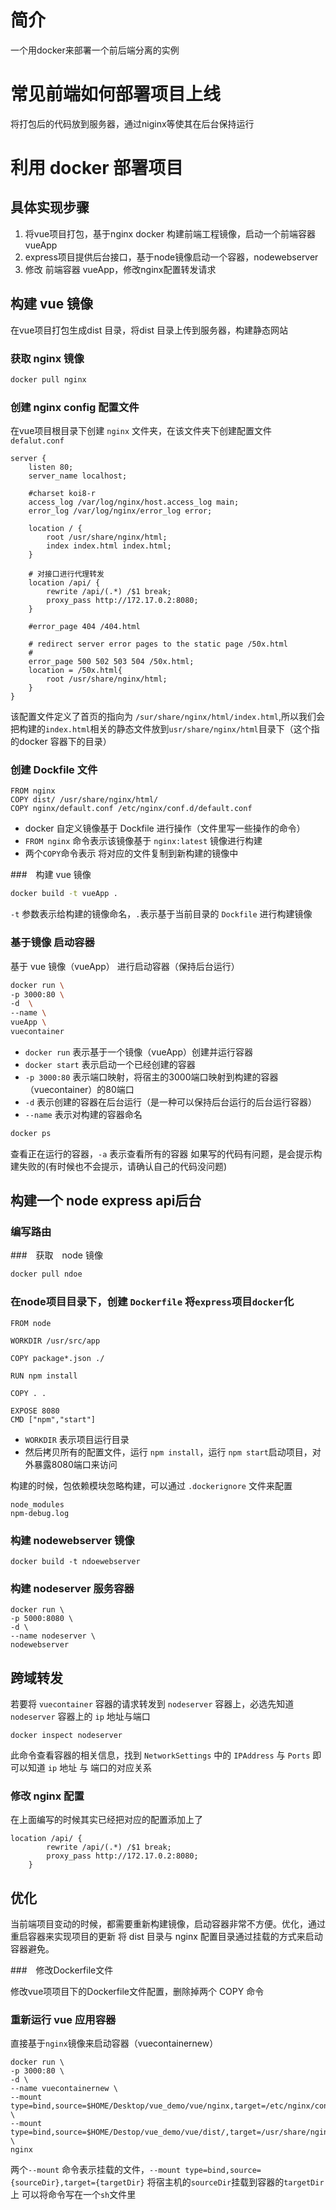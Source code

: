 # 简介

一个用docker来部署一个前后端分离的实例

# 常见前端如何部署项目上线

将打包后的代码放到服务器，通过niginx等使其在后台保持运行

# 利用 docker 部署项目

## 具体实现步骤

1. 将vue项目打包，基于nginx docker 构建前端工程镜像，启动一个前端容器 vueApp
2. express项目提供后台接口，基于node镜像启动一个容器，nodewebserver
3. 修改 前端容器 vueApp，修改nginx配置转发请求

## 构建 vue 镜像

在vue项目打包生成dist 目录，将dist 目录上传到服务器，构建静态网站

### 获取 nginx 镜像

```bash
docker pull nginx
```

### 创建 nginx config 配置文件

在vue项目根目录下创建 `nginx` 文件夹，在该文件夹下创建配置文件 `defalut.conf`

```nginx
server {
    listen 80;
    server_name localhost;

    #charset koi8-r
    access_log /var/log/nginx/host.access_log main;
    error_log /var/log/nginx/error_log error;

    location / {
        root /usr/share/nginx/html;
        index index.html index.html;
    }

    # 对接口进行代理转发
    location /api/ {
        rewrite /api/(.*) /$1 break;
        proxy_pass http://172.17.0.2:8080;
    }

    #error_page 404 /404.html

    # redirect server error pages to the static page /50x.html
    #
    error_page 500 502 503 504 /50x.html;
    location = /50x.html{
        root /usr/share/nginx/html;
    }
}
```

该配置文件定义了首页的指向为 `/sur/share/nginx/html/index.html`,所以我们会把构建的`index.html`相关的静态文件放到`usr/share/nginx/html`目录下（这个指的docker 容器下的目录）

### 创建 Dockfile 文件

```docker
FROM nginx
COPY dist/ /usr/share/nginx/html/
COPY nginx/default.conf /etc/nginx/conf.d/default.conf
```

* docker 自定义镜像基于 Dockfile 进行操作（文件里写一些操作的命令）
* `FROM nginx` 命令表示该镜像基于 `nginx:latest` 镜像进行构建
* 两个`COPY`命令表示 将对应的文件复制到新构建的镜像中

###　构建 vue 镜像

```bash
docker build -t vueApp .
```

`-t` 参数表示给构建的镜像命名，`.`表示基于当前目录的 `Dockfile` 进行构建镜像

### 基于镜像 启动容器

基于 vue 镜像（vueApp） 进行启动容器（保持后台运行）

```bash
docker run \
-p 3000:80 \
-d  \
--name \
vueApp \
vuecontainer
```

* `docker run` 表示基于一个镜像（vueApp）创建并运行容器
* `docker start` 表示启动一个已经创建的容器
* `-p 3000:80` 表示端口映射，将宿主的3000端口映射到构建的容器（vuecontainer）的80端口
* `-d` 表示创建的容器在后台运行（是一种可以保持后台运行的后台运行容器）
* `--name` 表示对构建的容器命名

```bash
docker ps
```

查看正在运行的容器，`-a` 表示查看所有的容器
如果写的代码有问题，是会提示构建失败的(有时候也不会提示，请确认自己的代码没问题)

## 构建一个 node express api后台

### 编写路由

###　获取　node 镜像

```bash
docker pull ndoe
```

### 在node项目目录下，创建 `Dockerfile` 将`express`项目`docker`化

```docker
FROM node

WORKDIR /usr/src/app

COPY package*.json ./

RUN npm install

COPY . .

EXPOSE 8080
CMD ["npm","start"]
```

* `WORKDIR` 表示项目运行目录
* 然后拷贝所有的配置文件，运行 `npm install`，运行 `npm start`启动项目，对外暴露8080端口来访问

构建的时候，包依赖模块忽略构建，可以通过 `.dockerignore` 文件来配置

```docker
node_modules
npm-debug.log
```

### 构建 nodewebserver 镜像

```docker
docker build -t ndoewebserver
```

### 构建 nodeserver 服务容器

```docker
docker run \
-p 5000:8080 \
-d \
--name nodeserver \
nodewebserver
```

## 跨域转发

若要将 `vuecontainer` 容器的请求转发到 `nodeserver` 容器上，必选先知道 `nodeserver` 容器上的 `ip` 地址与端口

```docker
docker inspect nodeserver
```

此命令查看容器的相关信息，找到 `NetworkSettings` 中的 `IPAddress` 与 `Ports` 即可以知道 `ip` 地址 与 端口的对应关系

### 修改 nginx 配置

在上面编写的时候其实已经把对应的配置添加上了

```nginx
location /api/ {
        rewrite /api/(.*) /$1 break;
        proxy_pass http://172.17.0.2:8080;
    }
```

## 优化

当前端项目变动的时候，都需要重新构建镜像，启动容器非常不方便。优化，通过重启容器来实现项目的更新
将 dist 目录与 nginx 配置目录通过挂载的方式来启动容器避免。

###　修改Dockerfile文件

修改vue项项目下的Dockerfile文件配置，删除掉两个 COPY 命令

### 重新运行 vue 应用容器

直接基于`nginx`镜像来启动容器（vuecontainernew）

```docker
docker run \
-p 3000:80 \
-d \
--name vuecontainernew \
--mount type=bind,source=$HOME/Desktop/vue_demo/vue/nginx,target=/etc/nginx/conf.d \
--mount type=bind,source=$HOME/Destop/vue_demo/vue/dist/,target=/usr/share/nginx/html \
nginx
```

两个`--mount` 命令表示挂载的文件，`--mount type=bind,source={sourceDir},target={targetDir}` 将宿主机的`sourceDir`挂载到容器的`targetDir`上
可以将命令写在一个`sh`文件里
